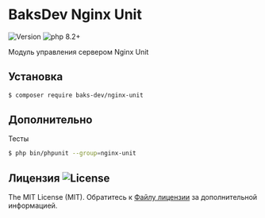 # BaksDev Nginx Unit

![Version](https://img.shields.io/badge/version-7.0.12-blue) ![php 8.2+](https://img.shields.io/badge/php-min%208.1-red.svg)

Модуль управления сервером Nginx Unit

## Установка

``` bash
$ composer require baks-dev/nginx-unit
```

## Дополнительно

Тесты

``` bash
$ php bin/phpunit --group=nginx-unit
```

## Лицензия ![License](https://img.shields.io/badge/MIT-green)

The MIT License (MIT). Обратитесь к [Файлу лицензии](LICENSE.md) за дополнительной информацией.
